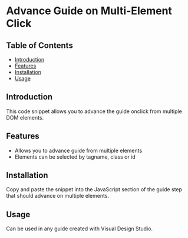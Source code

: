 # Advance Guide on Multi-Element Click

## Table of Contents

- [Introduction](#introduction)
- [Features](#features)
- [Installation](#installation)
- [Usage](#usage)

## Introduction

This code snippet allows you to advance the guide onclick from multiple DOM elements.

## Features

- Allows you to advance guide from multiple elements
- Elements can be selected by tagname, class or id

## Installation

Copy and paste the snippet into the JavaScript section of the guide step that should advance on multiple elements.

## Usage

Can be used in any guide created with Visual Design Studio.
